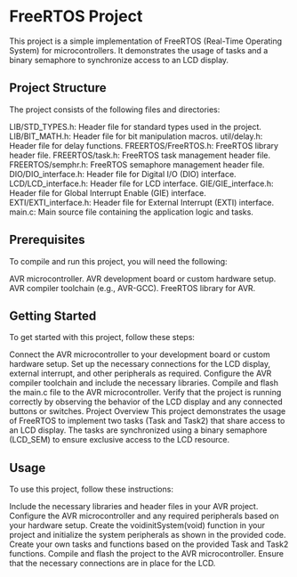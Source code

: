 # FreeRTOS Project
This project is a simple implementation of FreeRTOS (Real-Time Operating System) for microcontrollers. 
It demonstrates the usage of tasks and a binary semaphore to synchronize access to an LCD display.

## Project Structure
The project consists of the following files and directories:

LIB/STD_TYPES.h: Header file for standard types used in the project.
LIB/BIT_MATH.h: Header file for bit manipulation macros.
util/delay.h: Header file for delay functions.
FREERTOS/FreeRTOS.h: FreeRTOS library header file.
FREERTOS/task.h: FreeRTOS task management header file.
FREERTOS/semphr.h: FreeRTOS semaphore management header file.
DIO/DIO_interface.h: Header file for Digital I/O (DIO) interface.
LCD/LCD_interface.h: Header file for LCD interface.
GIE/GIE_interface.h: Header file for Global Interrupt Enable (GIE) interface.
EXTI/EXTI_interface.h: Header file for External Interrupt (EXTI) interface.
main.c: Main source file containing the application logic and tasks.

## Prerequisites
To compile and run this project, you will need the following:

AVR microcontroller.
AVR development board or custom hardware setup.
AVR compiler toolchain (e.g., AVR-GCC).
FreeRTOS library for AVR.

## Getting Started
To get started with this project, follow these steps:

Connect the AVR microcontroller to your development board or custom hardware setup.
Set up the necessary connections for the LCD display, external interrupt, and other peripherals as required.
Configure the AVR compiler toolchain and include the necessary libraries.
Compile and flash the main.c file to the AVR microcontroller.
Verify that the project is running correctly by observing the behavior of the LCD display and any connected buttons or switches.
Project Overview
This project demonstrates the usage of FreeRTOS to implement two tasks (Task and Task2) that share access to an LCD display.
The tasks are synchronized using a binary semaphore (LCD_SEM) to ensure exclusive access to the LCD resource.

## Usage
To use this project, follow these instructions:

Include the necessary libraries and header files in your AVR project.
Configure the AVR microcontroller and any required peripherals based on your hardware setup.
Create the voidinitSystem(void) function in your project and initialize the system peripherals as shown in the provided code.
Create your own tasks and functions based on the provided Task and Task2 functions.
Compile and flash the project to the AVR microcontroller.
Ensure that the necessary connections are in place for the LCD.
